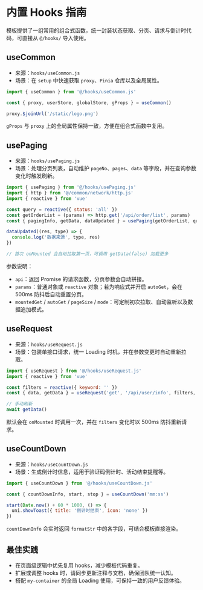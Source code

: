 # 内置 Hooks 指南

模板提供了一组常用的组合式函数，统一封装状态获取、分页、请求与倒计时代码，可直接从 `@/hooks/` 导入使用。

## useCommon

- 来源：`hooks/useCommon.js`
- 场景：在 `setup` 中快速获取 `proxy`、`Pinia` 仓库以及全局属性。

```javascript
import { useCommon } from '@/hooks/useCommon.js'

const { proxy, userStore, globalStore, gProps } = useCommon()

proxy.$joinUrl('/static/logo.png')
```

`gProps` 与 `proxy` 上的全局属性保持一致，方便在组合式函数中复用。

## usePaging

- 来源：`hooks/usePaging.js`
- 场景：处理分页列表，自动维护 `pageNo`、`pages`、`data` 等字段，并在查询参数变化时触发刷新。

```javascript
import { usePaging } from '@/hooks/usePaging.js'
import { http } from '@/common/network/http.js'
import { reactive } from 'vue'

const query = reactive({ status: 'all' })
const getOrderList = (params) => http.get('/api/order/list', params)
const { pagingInfo, getData, dataUpdated } = usePaging(getOrderList, query)

dataUpdated((res, type) => {
  console.log('数据来源', type, res)
})

// 首次 onMounted 会自动拉取第一页，可调用 getData(false) 加载更多
```

参数说明：

- `api`：返回 Promise 的请求函数，分页参数会自动拼接。
- `params`：普通对象或 `reactive` 对象；若为响应式并开启 `autoGet`，会在 500ms 防抖后自动重置分页。
- `mountedGet` / `autoGet` / `pageSize` / `mode`：可定制初次拉取、自动监听以及数据追加模式。

## useRequest

- 来源：`hooks/useRequest.js`
- 场景：包装单接口请求，统一 Loading 时机，并在参数变更时自动重新拉取。

```javascript
import { useRequest } from '@/hooks/useRequest.js'
import { reactive } from 'vue'

const filters = reactive({ keyword: '' })
const { data, getData } = useRequest('get', '/api/user/info', filters, {})

// 手动刷新
await getData()
```

默认会在 `onMounted` 时调用一次，并在 `filters` 变化时以 500ms 防抖重新请求。

## useCountDown

- 来源：`hooks/useCountDown.js`
- 场景：生成倒计时信息，适用于验证码倒计时、活动结束提醒等。

```javascript
import { useCountDown } from '@/hooks/useCountDown.js'

const { countDownInfo, start, stop } = useCountDown('mm:ss')

start(Date.now() + 60 * 1000, () => {
  uni.showToast({ title: '倒计时结束', icon: 'none' })
})
```

`countDownInfo` 会实时返回 `formatStr` 中的各字段，可结合模板直接渲染。

## 最佳实践

- 在页面级逻辑中优先复用 hooks，减少模板代码重复。
- 扩展或调整 hooks 时，请同步更新注释与文档，确保团队统一认知。
- 搭配 `my-container` 的全局 Loading 使用，可保持一致的用户反馈体验。